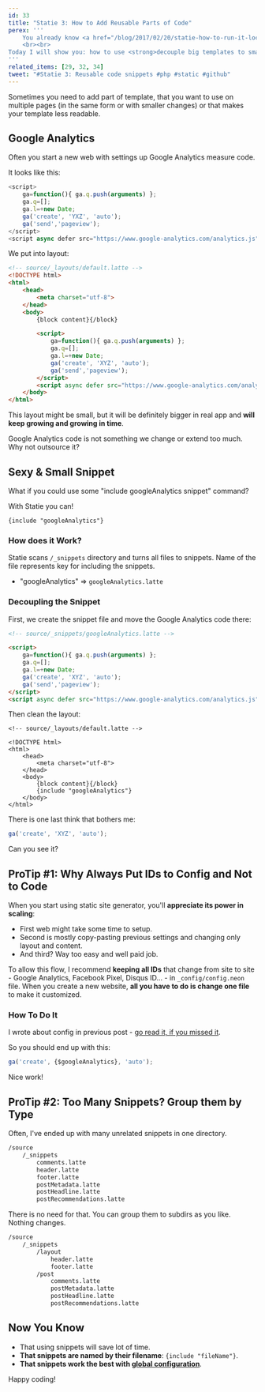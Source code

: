 ```yaml
---
id: 33
title: "Statie 3: How to Add Reusable Parts of Code"
perex: '''
    You already know <a href="/blog/2017/02/20/statie-how-to-run-it-locally">how to run Statie with layout</a> and <a href="/blog/2017/03/06/statie-2-how-to-add-contact-page-with-data">how to add data structures</a>.
    <br><br>
Today I will show you: how to use <strong>decouple big templates to smaller and reusable snippets</strong>. Like Google Analytics code.
'''
related_items: [29, 32, 34]
tweet: "#Statie 3: Reusable code snippets #php #static #github"
---
```


Sometimes you need to add part of template, that you want to use on multiple pages (in the same form or with smaller changes) or that makes your template less readable.


## Google Analytics

Often you start a new web with settings up Google Analytics measure code.

It looks like this:

```javascript
<script>
    ga=function(){ ga.q.push(arguments) };
    ga.q=[];
    ga.l=+new Date;
    ga('create', 'YXZ', 'auto');
    ga('send','pageview');
</script>
<script async defer src="https://www.google-analytics.com/analytics.js"></script>
```


We put into layout:

```html
<!-- source/_layouts/default.latte -->
<!DOCTYPE html>
<html>
    <head>
        <meta charset="utf-8">
    </head>
    <body>
        {block content}{/block}

        <script>
            ga=function(){ ga.q.push(arguments) };
            ga.q=[];
            ga.l=+new Date;
            ga('create', 'XYZ', 'auto');
            ga('send','pageview');
        </script>
        <script async defer src="https://www.google-analytics.com/analytics.js"></script>
    </body>
</html>
```

This layout might be small, but it will be definitely bigger in real app and **will keep growing and growing in time**.

Google Analytics code is not something we change or extend too much. Why not outsource it?

## Sexy & Small Snippet

What if you could use some "include googleAnalytics snippet" command?

With Statie you can!

```twig
{include "googleAnalytics"}
```

### How does it Work?

Statie scans `/_snippets` directory and turns all files to snippets. Name of the file represents key for including the snippets.

- "googleAnalytics" => `googleAnalytics.latte`


### Decoupling the Snippet

First, we create the snippet file and move the Google Analytics code there:

```html
<!-- source/_snippets/googleAnalytics.latte -->

<script>
    ga=function(){ ga.q.push(arguments) };
    ga.q=[];
    ga.l=+new Date;
    ga('create', 'XYZ', 'auto');
    ga('send','pageview');
</script>
<script async defer src="https://www.google-analytics.com/analytics.js"></script>
```

Then clean the layout:

```twig
<!-- source/_layouts/default.latte -->

<!DOCTYPE html>
<html>
    <head>
        <meta charset="utf-8">
    </head>
    <body>
        {block content}{/block}
        {include "googleAnalytics"}
    </body>
</html>
```

There is one last think that bothers me:

```javascript
ga('create', 'XYZ', 'auto');
```

Can you see it?

## ProTip #1: Why Always Put IDs to Config and Not to Code

When you start using static site generator, you'll **appreciate its power in scaling**:

- First web might take some time to setup.
- Second is mostly copy-pasting previous settings and changing only layout and content.
- And third? Way too easy and well paid job.

To allow this flow, I recommend **keeping all IDs** that change from site to site - Google Analytics, Facebook Pixel, Disqus ID... - in `_config/config.neon` file. When you create a new website, **all you have to do is change one file** to make it customized.

### How To Do It

I wrote about config in previous post - [go read it, if you missed it](/blog/2017/03/06/statie-2-how-to-add-contact-page-with-data#2-global-or-bigger-amount-of-data).

So you should end up with this:

```javascript
ga('create', {$googleAnalytics}, 'auto');
```

Nice work!

## ProTip #2: Too Many Snippets? Group them by Type

Often, I've ended up with many unrelated snippets in one directory.

```bash
/source
    /_snippets
        comments.latte
        header.latte
        footer.latte
        postMetadata.latte
        postHeadline.latte
        postRecommendations.latte
```

There is no need for that. You can group them to subdirs as you like. Nothing changes.

```bash
/source
    /_snippets
        /layout
            header.latte
            footer.latte
        /post
            comments.latte
            postMetadata.latte
            postHeadline.latte
            postRecommendations.latte
```


## Now You Know

- That using snippets will save lot of time.
- **That snippets are named by their filename**: `{include "fileName"}`.
- **That snippets work the best with [global configuration](/blog/2017/03/06/statie-2-how-to-add-contact-page-with-data#2-global-or-bigger-amount-of-data)**.


Happy coding!
